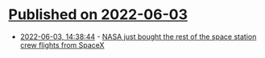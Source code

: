 # [Published on 2022-06-03](index.md)

* [2022-06-03, 14:38:44](https://news.ycombinator.com/item?id=31608910) - [NASA just bought the rest of the space station crew flights from SpaceX](https://arstechnica.com/science/2022/06/nasa-just-bought-all-the-seats-needed-for-space-station-crews-into-2030/)
